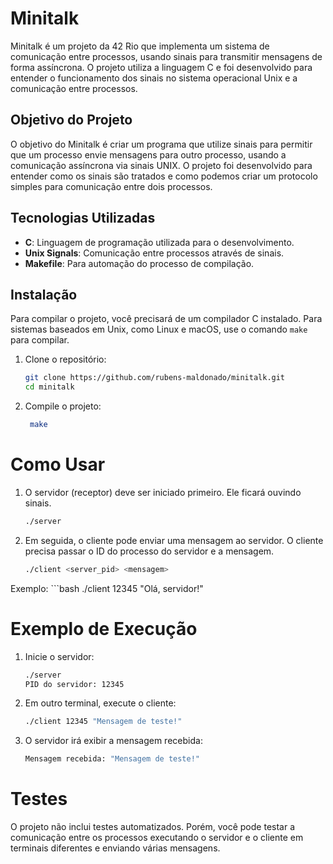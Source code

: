 # Minitalk

Minitalk é um projeto da 42 Rio que implementa um sistema de comunicação entre processos, usando sinais para transmitir mensagens de forma assíncrona. O projeto utiliza a linguagem C e foi desenvolvido para entender o funcionamento dos sinais no sistema operacional Unix e a comunicação entre processos.

## Objetivo do Projeto

O objetivo do Minitalk é criar um programa que utilize sinais para permitir que um processo envie mensagens para outro processo, usando a comunicação assíncrona via sinais UNIX. O projeto foi desenvolvido para entender como os sinais são tratados e como podemos criar um protocolo simples para comunicação entre dois processos.

## Tecnologias Utilizadas

- **C**: Linguagem de programação utilizada para o desenvolvimento.
- **Unix Signals**: Comunicação entre processos através de sinais.
- **Makefile**: Para automação do processo de compilação.

## Instalação

Para compilar o projeto, você precisará de um compilador C instalado. Para sistemas baseados em Unix, como Linux e macOS, use o comando `make` para compilar.

1. Clone o repositório:
   ```bash
   git clone https://github.com/rubens-maldonado/minitalk.git
   cd minitalk

2. Compile o projeto:
   ```bash
    make

# Como Usar

1. O servidor (receptor) deve ser iniciado primeiro. Ele ficará ouvindo sinais.
    ```bash
    ./server

2. Em seguida, o cliente pode enviar uma mensagem ao servidor. O cliente precisa passar o ID do processo do servidor e a mensagem.
    ```bash
    ./client <server_pid> <mensagem>

Exemplo:
    ```bash
    ./client 12345 "Olá, servidor!"

# Exemplo de Execução

1. Inicie o servidor:
    ```bash
    ./server
    PID do servidor: 12345

3. Em outro terminal, execute o cliente:
    ```bash
   ./client 12345 "Mensagem de teste!"

4. O servidor irá exibir a mensagem recebida:
   ```bash
   Mensagem recebida: "Mensagem de teste!"

# Testes

O projeto não inclui testes automatizados. Porém, você pode testar a comunicação entre os processos executando o servidor e o cliente em terminais diferentes e enviando várias mensagens.
